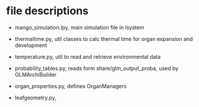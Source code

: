 # file descriptions

* mango_simulation.lpy, main simulation file in lsystem 

* thermaltime.py, util classes to calc thermal time for organ expansion and development

* temperature.py, util to read and retrieve environmental data

* probability_tables.py, reads form share/glm_output_proba, used by GLMArchiBuilder

* organ_properties.py, defines OrganManagers

* leafgeometry.py, 